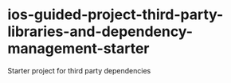 # ios-guided-project-third-party-libraries-and-dependency-management-starter
Starter project for third party dependencies 
